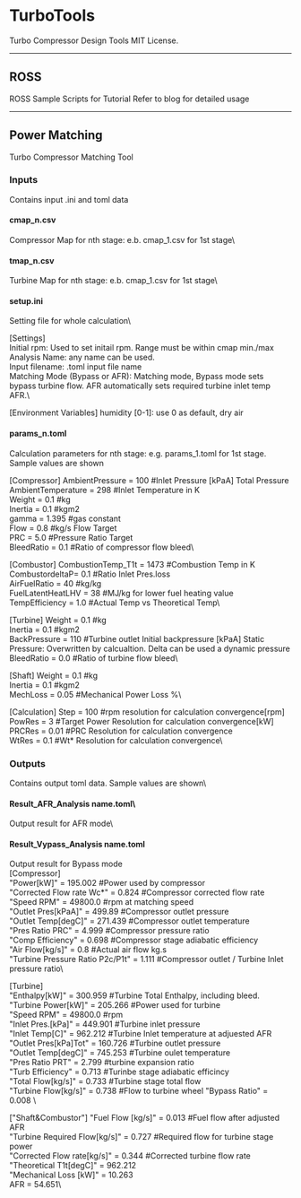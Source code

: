 # TurboTools
Turbo Compressor Design Tools
MIT License.
***

## ROSS
ROSS Sample Scripts for Tutorial
Refer to blog for detailed usage
***

## Power Matching
Turbo Compressor Matching Tool

### Inputs
Contains input .ini and toml data
#### cmap_n.csv
Compressor Map for nth stage: e.b. cmap_1.csv for 1st stage\

#### tmap_n.csv
Turbine Map for nth stage: e.b. cmap_1.csv for 1st stage\

#### setup.ini
Setting file for whole calculation\

[Settings]\
Initial rpm: Used to set initail rpm. Range must be within cmap min./max\
Analysis Name: any name can be used.\
Input filename: .toml input file name\
Matching Mode (Bypass or AFR): Matching mode, Bypass mode sets bypass turbine flow. AFR automatically sets required turbine inlet temp AFR.\

[Environment Variables]
humidity [0-1]: use 0 as default, dry air


#### params_n.toml
Calculation parameters for nth stage: e.g. params_1.toml for 1st stage.
Sample values are shown

[Compressor]
AmbientPressure = 100 #Inlet Pressure [kPaA] Total Pressure\
AmbientTemperature = 298 #Inlet Temperature in K\
Weight = 0.1 #kg\
Inertia = 0.1 #kgm2\
gamma = 1.395 #gas constant\
Flow = 0.8 #kg/s Flow Target\
PRC = 5.0 #Pressure Ratio Target\
BleedRatio = 0.1 #Ratio of compressor flow bleed\

[Combustor]
CombustionTemp_T1t = 1473 #Combustion Temp in K\
CombustordeltaP= 0.1 #Ratio Inlet Pres.loss\
AirFuelRatio = 40 #kg/kg\
FuelLatentHeatLHV = 38 #MJ/kg for lower fuel heating value\
TempEfficiency = 1.0 #Actual Temp vs Theoretical Temp\

[Turbine]
Weight = 0.1 #kg\
Inertia = 0.1 #kgm2\
BackPressure = 110 #Turbine outlet Initial backpressure [kPaA] Static Pressure: Overwritten by calcualtion. Delta can be used a dynamic pressure\
BleedRatio = 0.0 #Ratio of turbine flow bleed\

[Shaft]
Weight = 0.1 #kg\
Inertia = 0.1 #kgm2\
MechLoss = 0.05 #Mechanical Power Loss %\

[Calculation]
Step = 100 #rpm resolution for calculation convergence[rpm]\
PowRes = 3 #Target Power Resolution for calculation convergence[kW]\
PRCRes = 0.01 #PRC Resolution for calculation convergence\
WtRes = 0.1 #Wt* Resolution for calculation convergence\

### Outputs
Contains output toml data. Sample values are shown\
#### Result_AFR_Analysis name.toml\
Output result for AFR mode\

#### Result_Vypass_Analysis name.toml
Output result for Bypass mode\
[Compressor]\
"Power[kW]" = 195.002  #Power used by compressor \
"Corrected Flow rate Wc*" = 0.824  #Compressor corrected flow rate\
"Speed RPM" = 49800.0  #rpm at matching speed\
"Outlet Pres[kPaA]" = 499.89  #Compressor outlet pressure\
"Outlet Temp[degC]" = 271.439  #Compressor outlet temperature\
"Pres Ratio PRC" = 4.999  #Compressor pressure ratio\
"Comp Efficiency" = 0.698   #Compressor stage adiabatic efficiency\
"Air Flow[kg/s]" = 0.8   #Actual air flow kg.s\
"Turbine Pressure Ratio P2c/P1t" = 1.111   #Compressor outlet / Turbine Inlet pressure ratio\

[Turbine]\
"Enthalpy[kW]" = 300.959   #Turbine Total Enthalpy, including bleed.\
"Turbine Power[kW]" = 205.266   #Power used for turbine\
"Speed RPM" = 49800.0   #rpm\
"Inlet Pres.[kPa]" = 449.901  #Turbine inlet pressure\
"Inlet Temp[C]" = 962.212   #Turbine Inlet temperature at adjuested AFR\
"Outlet Pres[kPa]Tot" = 160.726   #Turbine outlet pressure\
"Outlet Temp[degC]" = 745.253   #Turbine oulet temperature\
"Pres Ratio PRT" = 2.799   #turbine expansion ratio\
"Turb Efficiency" = 0.713   #Turinbe stage adiabatic efficincy\
"Total Flow[kg/s]" = 0.733  #Turbine stage total flow\
"Turbine Flow[kg/s]" = 0.738  #Flow to turbine wheel
"Bypass Ratio" = 0.008 \

["Shaft&Combustor"]
"Fuel Flow [kg/s]" = 0.013   #Fuel flow after adjusted AFR\
"Turbine Required Flow[kg/s]" = 0.727   #Required flow for turbine stage power\
"Corrected Flow rate[kg/s]" = 0.344  #Corrected turbine flow rate\
"Theoretical T1t[degC]" = 962.212\
"Mechanical Loss [kW]" = 10.263\
AFR = 54.651\

